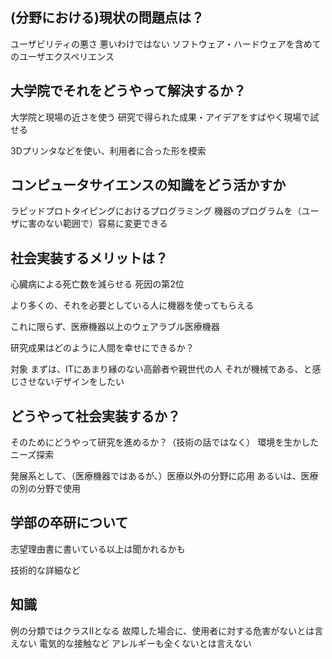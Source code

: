 
## (分野における)現状の問題点は？

ユーザビリティの悪さ
	悪いわけではない
ソフトウェア・ハードウェアを含めてのユーザエクスペリエンス

## 大学院でそれをどうやって解決するか？
大学院と現場の近さを使う
研究で得られた成果・アイデアをすばやく現場で試せる

3Dプリンタなどを使い、利用者に合った形を模索

## コンピュータサイエンスの知識をどう活かすか
ラピッドプロトタイピングにおけるプログラミング
	機器のプログラムを（ユーザに害のない範囲で）容易に変更できる

## 社会実装するメリットは？

心臓病による死亡数を減らせる
	死因の第2位

より多くの、それを必要としている人に機器を使ってもらえる

これに限らず、医療機器以上のウェアラブル医療機器

研究成果はどのように人間を幸せにできるか？

対象
	まずは、ITにあまり縁のない高齢者や親世代の人
	それが機械である、と感じさせないデザインをしたい

## どうやって社会実装するか？
そのためにどうやって研究を進めるか？（技術の話ではなく）
環境を生かしたニーズ探索

発展系として、（医療機器ではあるが、）医療以外の分野に応用
	あるいは、医療の別の分野で使用


## 学部の卒研について
志望理由書に書いている以上は聞かれるかも

技術的な詳細など
## 知識
例の分類ではクラスⅡとなる
	故障した場合に、使用者に対する危害がないとは言えない
		電気的な接触など
		アレルギーも全くないとは言えない
